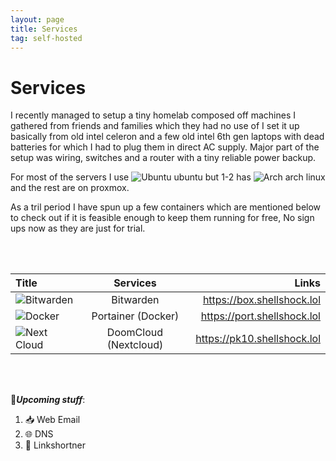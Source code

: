 ```yaml
---
layout: page
title: Services
tag: self-hosted
---
```


# Services

I recently managed to setup a tiny homelab composed off machines I gathered from friends and families which they had no use of I
set it up basically from old intel celeron and a few old intel 6th gen laptops with dead batteries for which I had to plug them 
in direct AC supply. Major part of the setup was wiring, switches and a router with a tiny reliable power backup. 

For most of the servers I use ![Ubuntu](https://img.shields.io/badge/Ubuntu-E95420?style=for-the-badge&logo=ubuntu&logoColor=white)
 ubuntu but 1-2 has ![Arch](https://img.shields.io/badge/Arch%20Linux-1793D1?logo=arch-linux&logoColor=fff&style=for-the-badge)
 arch linux and the rest are on proxmox.

As a tril period I have spun up a few containers which are mentioned below to check out if it is feasible enough to keep them running
for free, No sign ups now as they are just for trial.

<br>
<br>

|__Title__ | __Services__ | __Links__ |
| :--- | :---: | ---: |
|![Bitwarden](https://img.shields.io/badge/bitwarden-%23175DDC.svg?style=for-the-badge&logo=bitwarden&logoColor=white) | Bitwarden |   https://box.shellshock.lol |
|![Docker](https://img.shields.io/badge/docker-%230db7ed.svg?style=for-the-badge&logo=docker&logoColor=white) | Portainer (Docker) |   https://port.shellshock.lol |
|![Next Cloud](https://img.shields.io/badge/Next%20Cloud-0B94DE?style=for-the-badge&logo=nextcloud&logoColor=white) | DoomCloud (Nextcloud) |   https://pk10.shellshock.lol |

<br>
<br>

🌱___Upcoming stuff___:

1. 📥 Web Email
2. 🌐 DNS
3. 🔗 Linkshortner

